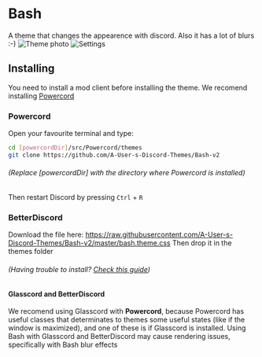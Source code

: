 # Bash
A theme that changes the appearence with discord. Also it has a lot of blurs :-)
![Theme photo](https://media.discordapp.net/attachments/539180316447997974/746845302467592342/unknown.png?width=1093&height=576)
![Settings](https://cdn.discordapp.com/attachments/539180316447997974/746841359645933638/unknown.png)

## Installing
You need to install a mod client before installing the theme. We recomend installing [Powercord](https://powercord.dev/)

### Powercord
Open your favourite terminal and type:
```sh
cd [powercordDir]/src/Powercord/themes
git clone https://github.com/A-User-s-Discord-Themes/Bash-v2
```
###### (Replace [powercordDir] with the directory where Powercord is installed)
Then restart Discord by pressing `Ctrl` + `R`

### BetterDiscord
Download the file here: https://raw.githubusercontent.com/A-User-s-Discord-Themes/Bash-v2/master/bash.theme.css
Then drop it in the themes folder
###### (Having trouble to install? [Check this guide](https://0x71.cc/bd/troubleshoot/))

#### Glasscord and BetterDiscord
We recomend using Glasscord with **Powercord**, because Powercord has useful classes that determinates to themes some useful states (like if the window is maximized), and one of these is if Glasscord is installed. Using Bash with Glasscord and BetterDiscord may cause rendering issues, specifically with Bash blur effects